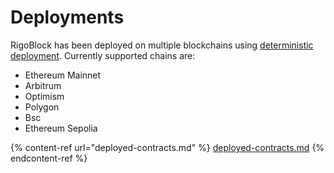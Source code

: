 # Deployments

RigoBlock has been deployed on multiple blockchains using [deterministic deployment](https://ethereum-magicians.org/t/deterministic-deployment-proxy-magic-wrapped-in-magic/3261). Currently supported chains are:

* Ethereum Mainnet
* Arbitrum
* Optimism
* Polygon
* Bsc
* Ethereum Sepolia



{% content-ref url="deployed-contracts.md" %}
[deployed-contracts.md](deployed-contracts.md)
{% endcontent-ref %}
